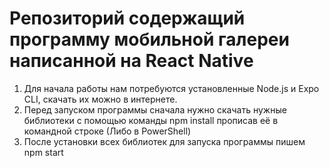 # Репозиторий содержащий программу мобильной галереи написанной на React Native
1. Для начала работы нам потребуются установленные Node.js и Expo CLI, скачать их можно в интернете.
2. Перед запуском программы сначала нужно скачать нужные библиотеки с помощью команды npm install прописав её в командной строке (Либо в PowerShell)
3. После установки всех библиотек для запуска программы пишем npm start
